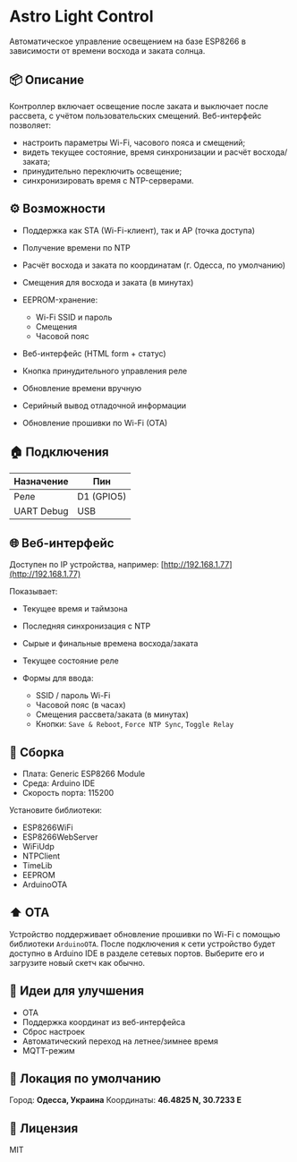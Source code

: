 # Astro Light Control

Автоматическое управление освещением на базе ESP8266 в зависимости от времени восхода и заката солнца.

## 📦 Описание

Контроллер включает освещение после заката и выключает после рассвета, с учётом пользовательских смещений.
Веб-интерфейс позволяет:

* настроить параметры Wi-Fi, часового пояса и смещений;
* видеть текущее состояние, время синхронизации и расчёт восхода/заката;
* принудительно переключить освещение;
* синхронизировать время с NTP-серверами.

## ⚙️ Возможности

* Поддержка как STA (Wi-Fi-клиент), так и AP (точка доступа)
* Получение времени по NTP
* Расчёт восхода и заката по координатам (г. Одесса, по умолчанию)
* Смещения для восхода и заката (в минутах)
* EEPROM-хранение:

  * Wi-Fi SSID и пароль
  * Смещения
  * Часовой пояс
* Веб-интерфейс (HTML form + статус)
* Кнопка принудительного управления реле
* Обновление времени вручную
* Серийный вывод отладочной информации
* Обновление прошивки по Wi-Fi (OTA)

## 🏠 Подключения

| Назначение | Пин        |
| ---------- | ---------- |
| Реле       | D1 (GPIO5) |
| UART Debug | USB        |

## 🌐 Веб-интерфейс

Доступен по IP устройства, например: [http://192.168.1.77](http://192.168.1.77)

Показывает:

* Текущее время и таймзона
* Последняя синхронизация с NTP
* Сырые и финальные времена восхода/заката
* Текущее состояние реле
* Формы для ввода:

  * SSID / пароль Wi-Fi
  * Часовой пояс (в часах)
  * Смещения рассвета/заката (в минутах)
  * Кнопки: `Save & Reboot`, `Force NTP Sync`, `Toggle Relay`

## 🔧 Сборка

* Плата: Generic ESP8266 Module
* Среда: Arduino IDE
* Скорость порта: 115200

Установите библиотеки:

* ESP8266WiFi
* ESP8266WebServer
* WiFiUdp
* NTPClient
* TimeLib
* EEPROM
* ArduinoOTA

## ⬆️ OTA

Устройство поддерживает обновление прошивки по Wi-Fi с помощью библиотеки `ArduinoOTA`.
После подключения к сети устройство будет доступно в Arduino IDE в разделе сетевых портов.
Выберите его и загрузите новый скетч как обычно.

## 🧠 Идеи для улучшения

* OTA
* Поддержка координат из веб-интерфейса
* Сброс настроек
* Автоматический переход на летнее/зимнее время
* MQTT-режим

## 📍 Локация по умолчанию

Город: **Одесса, Украина**
Координаты: **46.4825 N, 30.7233 E**

## 📄 Лицензия

MIT
